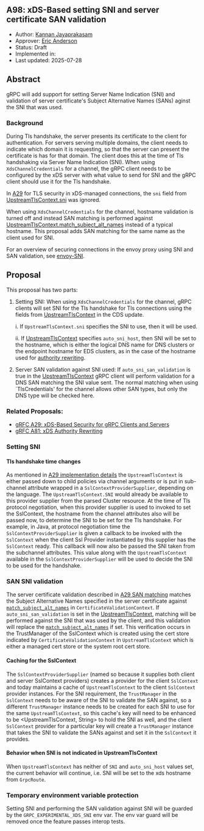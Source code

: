 A98: xDS-Based setting SNI and server certificate SAN validation
----
* Author: [Kannan Jayaprakasam](https://github.com/kannanjgithub)
* Approver: [Eric Anderson](https://github.com/ejona86)
* Status: Draft
* Implemented in:
* Last updated: 2025-07-28

## Abstract

gRPC will add support for setting Server Name Indication (SNI) and validation of server certificate's
Subject Alternative Names (SANs) aginst the SNI that was used.

### Background

During Tls handshake, the server presents its certificate to the client for authentication. For servers
serving multiple domains, the client needs to indicate which domain it is requesting, so that the server
can present the certificate is has for that domain. The client does this at the time of Tls handshaking
via Server Name Indication (SNI). When using `XdsChannelCredentials` for a channel, the gRPC client needs
to be configured by the xDS server with what value to send for SNI and the gRPC client should use it for
the Tls handshake.

In [A29][A29] for TLS security in xDS-managed connections, the `sni` field from [UpstreamTlsContext.sni][UTC_SNI]
was ignored. 

When using `XdsChannelCredentials` for the channel, hostname validation
is turned off and instead SAN matching is performed against [UpstreamTlsContext.match_subject_alt_names][match_subject_alt_names]
instead of a typical hostname. This proposal adds SAN matching for the same name as the client used for SNI.

For an overview of securing connections in the envoy proxy using SNI 
and SAN validation, see [envoy-SNI].

[UTC_SNI]: https://github.com/envoyproxy/envoy/blob/ee2bab9e40e7d7649cc88c5e1098c74e0c79501d/api/envoy/extensions/transport_sockets/tls/v3/tls.proto#L42
[A29]: A29-xds-tls-security.md
[envoy-SNI]: https://www.envoyproxy.io/docs/envoy/latest/start/quick-start/securing
[match_subject_alt_names]: https://github.com/envoyproxy/envoy/blob/b29d6543e7568a8a3e772c7909a1daa182acc670/api/envoy/extensions/transport_sockets/tls/v3/common.proto#L407

## Proposal
This proposal has two parts:
1. Setting SNI: When using `XdsChannelCredentials` for the channel, gRPC clients will set SNI for the Tls handshake for 
Tls connections using the fields from [UpstreamTlsContext][UTC] in the CDS update.

    i. If `UpstreamTlsContext.sni` specifies the SNI to use, then
it will be used.

    ii. If [UpstreamTlsContext][UTC] specifies `auto_sni_host`, then
SNI will be set to the hostname, which is either the logical
DNS name for DNS clusters or the endpoint hostname for EDS
clusters, as in the case of the hostname used for [authority
rewriting][A81-hostname].

[UTC]: https://github.com/envoyproxy/envoy/blob/ee2bab9e40e7d7649cc88c5e1098c74e0c79501d/api/envoy/extensions/transport_sockets/tls/v3/tls.proto#L29
[A81-hostname]: https://github.com/grpc/proposal/blob/4f833c5774e71e94534f72b94ee1b9763ec58516/A81-xds-authority-rewriting.md?plain=1#L85

2. Server SAN validation against SNI used: If `auto_sni_san_validation` is true in the [UpstreamTlsContext][UTC] 
gRPC client will perform validation for a DNS SAN matching the SNI value 
sent. The normal matching when using `TlsCredentials' for the channel 
allows other SAN types, but only the DNS type will be checked here.

### Related Proposals:
* [gRFC A29: xDS-Based Security for gRPC Clients and Servers][A29]
* [gRFC A81: xDS Authority Rewriting][A81]

[A29]: A29-xds-tls-security.md
[A81]: A81-xds-authority-rewriting.md

### Setting SNI
#### Tls handshake time changes
As mentioned in [A29 implementation details][A29_impl-details] the
`UpstreamTlsContext` is either passed down to child policies via
channel arguments or is put in sub-channel attribute wrapped in a
`SslContextProviderSupplier`, depending on the language. The `UpstreamTlsContext.SNI`
would already be available to this provider supplier  from the parsed Cluster resource.
At the time of Tls protocol negotiation, when this provider supplier is 
used to invoked to set the SslContext, the hostname from the channel attributes
also will be passed now, to determine the SNI to be set for the Tls handshake.
For example, in Java, at protocol negotiation time the `SslContextProviderSupplier` is given 
a callback to be invoked with the `SslContext` when the client Ssl Provider instantiated by 
this supplier has the `SslContext` ready. This callback will now also be passed the SNI
taken from the subchannel attributes. This value along with the `UpstreamTlsContext` available
in the `SslContextProviderSupplier` will be used to decide the SNI to be used for the handshake.

[A29_impl-details]: https://github.com/grpc/proposal/blob/master/A29-xds-tls-security.md#implementation-details
[UTC_SNI]: https://github.com/envoyproxy/envoy/blob/ee2bab9e40e7d7649cc88c5e1098c74e0c79501d/api/envoy/extensions/transport_sockets/tls/v3/tls.proto#L42

### SAN SNI validation
The server certificate validation described in [A29 SAN matching][A29_SAN-matching]
matches the Subject Alternative Names specified in the server certificate against 
[`match_subject_alt_names`][match_subject_alt_names] in `CertificateValidationContext`.
If `auto_sni_san_validation` is set in the [UpstreamTlsContext][UTC], matching will be 
performed against the SNI that was used by the client, and this validation will replace
the [`match_subject_alt_names`][match_subject_alt_names] if set. This verification occurs
in the TrustManager of the SslContext which is created using the cert store indicated by 
`CertificateValidationContext` in `UpstreamTlsContext` which is either a managed cert store
or the system root cert store. 

#### Caching for the SslContext 
The `SslContextProviderSupplier` (named so because it supplies both client and server
SslContext providers) creates a provider for the client `SslContext` and today 
maintains a cache of `UpstreamTlsContext` to the client `SslContext` provider instances. 
For the SNI requirement, the `TrustManager` in the `SslContext` needs to 
be aware of the SNI to validate the SAN against, so a different `TrustManager` instance needs 
to be created for each SNI to use for the same `UpstreamTlsContext`, so this cache's key will 
need to be enhanced to be <UpstreamTlsContext, String> to hold the SNI as well, and the client
`SslContext` provider for a particular key will create a `TrustManager` instance that takes the 
SNI to validate the SANs against and set it in the `SslContext` it provides.

[A29_SAN-matching]: https://github.com/grpc/proposal/blob/master/A29-xds-tls-security.md#server-authorization-aka-subject-alt-name-checks
[match_subject_alt_names]: https://github.com/envoyproxy/envoy/blob/b29d6543e7568a8a3e772c7909a1daa182acc670/api/envoy/extensions/transport_sockets/tls/v3/common.proto#L407
[UTC]: https://github.com/envoyproxy/envoy/blob/ee2bab9e40e7d7649cc88c5e1098c74e0c79501d/api/envoy/extensions/transport_sockets/tls/v3/tls.proto#L29

#### Behavior when SNI is not indicated in UpstreamTlsContext
When `UpstreamTlsContext` has neither of `SNI` and `auto_sni_host` values set, the current behavior will continue, i.e. SNI will be set to the xds hostname from `GrpcRoute`.

### Temporary environment variable protection
Setting SNI and performing the SAN validation against SNI will be guarded by the `GRPC_EXPERIMENTAL_XDS_SNI`
env var. The env var guard will be removed once the feature passes interop tests.
